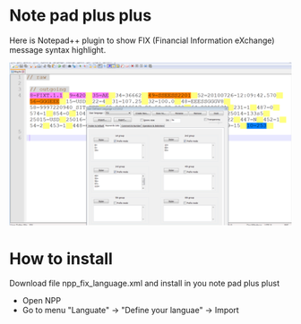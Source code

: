 # Note pad plus plus
Here is Notepad++ plugin to show FIX (Financial Information eXchange) message syntax highlight.

![](https://github.com/CloudsDocker/FIX-syntax-plugin/blob/master/FIX_Syntax.PNG)

# How to install
Download file npp_fix_language.xml and install in you note pad plus plust
- Open NPP
- Go to menu "Languate" -> "Define your languae" -> Import
